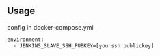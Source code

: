 ## Usage
config in docker-compose.yml 
```
environment:
  - JENKINS_SLAVE_SSH_PUBKEY=[you ssh publickey]
```